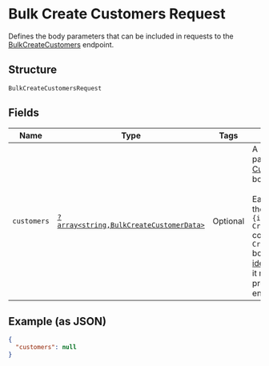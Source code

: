 
# Bulk Create Customers Request

Defines the body parameters that can be included in requests to the
[BulkCreateCustomers](../../doc/apis/customers.md#bulk-create-customers) endpoint.

## Structure

`BulkCreateCustomersRequest`

## Fields

| Name | Type | Tags | Description | Getter | Setter |
|  --- | --- | --- | --- | --- | --- |
| `customers` | [`?array<string,BulkCreateCustomerData>`](../../doc/models/bulk-create-customer-data.md) | Optional | A map of key-value pairs as the [Create Customer](#endpoint-createcustomer) request body.<br><br>Each key-value pair in the map represents an `{idempotency_key: CreateCustomerRequest}`<br>combination. If the `CreateCustomerRequest` body includes an [idempotency key](https://developer.squareup.com/docs/working-with-apis/idempotency),<br>it must match the value provided as the map entry key. | getCustomers(): ?array | setCustomers(?array customers): void |

## Example (as JSON)

```json
{
  "customers": null
}
```

